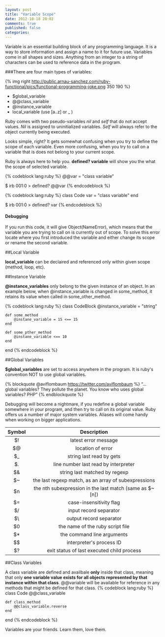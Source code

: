 ```yaml
---
layout: post
title: "Variable Scope"
date: 2012-10-18 20:02
comments: true
published: false
categories: 
---
```


Variable is an essential building block of any programming language. It is a way to store information and assign a name to it for future use. Variables come in all shapes and sizes. Anything from an integer to a string of characters can be used to reference data in the program.

###There are four main types of variables:

{% img right http://public.arnau-sanchez.com/ruby-functional/pics/functional-programming-joke.png 350 190 %}

* $global_variable
* @@class_variable
* @instance_variable
* local_variable (use [a..z] or _ )
  
Ruby comes with two pseudo-variables _nil_ and _self_ that do not accept values. _Nil_ is assigned to uninitialized variables. _Self_ will always refer to the object currently being executed. 

Looks simple, right? It gets somewhat confusing when you try to define the scope of each variable. Even more confusing, when you try to call on a variable that is does not belong to your current scope.

Ruby is always here to help you. **defined? variable** will show you the what the scope of selected variable. 

{% codeblock lang:ruby %}
	@@var = "class variable"
	
$ irb
001:0 > defined? @@var
{% endcodeblock %}

{% codeblock lang:ruby %}
 class Code
	var = "class variable"
 end

$ irb
001:0 > defined? var
{% endcodeblock %}

#### Debugging

If you run this code, it will give Object(NameError), which means that the variable you are trying to call on is currently out of scope. To solve this error locate where you first introduced the variable and either change its scope or rename the second variable. 

##Local Variable

**local_variable** can be declaired and referenced only within given scope (method, loop, etc). 

##Instance Variable

**@instance_variables** only belong to the given instance of an object. In an example below, when @instance_variable is changed in some_method, it retains its value when called in some_other_method. 

{% codeblock lang:ruby %}
class CodeBlock
	@instance_variable = "string"
	
	def some_method
		@instane_variable = 15 <== 15
	end

	def some_pther_method
		@instane_variable <== 10
	end
end
{% endcodeblock %}

##Global Variables

**$global_variables** are set to access anywhere in the program. It is ruby's convention NOT to use global variables. 

{% blockquote @aviflombaum https://twitter.com/aviflombaum %}
“... global variables? 
They pollute the planet. 
You know who uses global variables? 
PHP”
 {% endblockquote %}

Debugging will become a nightmare, if you redefine a global variable somewhere in your program, and then try to call on its original value.
Ruby offers us a number of major system variables. Aliases will come handy when working on bigger applications. 

|  **Symbol**      |           **Description** 			   	|
|:--------------:| :------------------------------------------:|
| $!	         | latest error message
| $@	         | location of error
| $_	         | string last read by gets
| $.	         | line number last read by interpreter
| $&	         | string last matched by regexp
| $~	         | the last regexp match, as an array of subexpressions
| $n	         | the nth subexpression in the last match (same as $~[n])
| $=	         | case-insensitivity flag 
| $/	         | input record separator
| $\	         | output record separator
| $0	         | the name of the ruby script file
| $*	         | the command line arguments
| $$	         | interpreter's process ID
| $?	         | exit status of last executed child process

##Class Variables

A class variable are defined and availbale **only** inside that class, meaning that only **one variable value exists for all objects represented by that instance within that class**. @@variable will be available for reference in any methods that might be defined for that class.
{% codeblock lang:ruby %}
class Code
	@@class_variable

	def class_method
		@@class_variable.reverse
	end
end
{% endcodeblock %}

Variables are your friends. Learn them, love them.